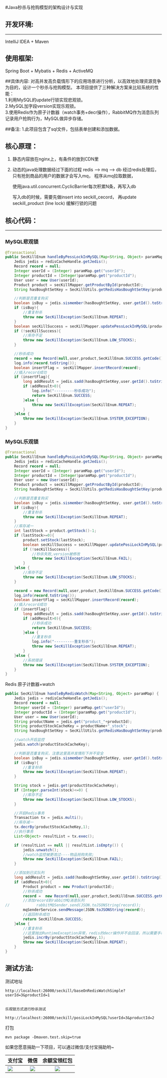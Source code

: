 #Java秒杀与抢购模型的架构设计与实现

## 开发环境:
-----------------------------------
IntelliJ IDEA + Maven

## 使用框架:
Spring Boot + Mybatis + Redis + ActiveMQ

##具体内容:
对高并发高负载情形下的应用场景进行分析，以高效地处理资源竞争为目的，设计一个秒杀与抢购模型。
本项目提供了三种解决方案来比较系统的性能： <br/>
1.利用MySQL的update行锁实现悲观锁。 <br/>
2.MySQL加字段version实现乐观锁。<br/>
3.使用Redis作为原子计数器（watch事务+decr操作），RabbitMQ作为消息队列记录用户抢购行为，MySQL做异步存储。 <br/>

##备注:
    1.此项目包含了sql文件，包括表单创建和添加数据。

## 核心原理：
1. 静态内容放在nginx上，有条件的放到CDN里
2. 动态的java处理数据经过下面的过程
     redis --> mq --> db
     经过redis处理后， 只有抢到商品的用户的数据才会写入mq， 程序从mq拉取数据，

     使用java.util.concurrent.CyclicBarrier每次积累N条，再写入db

     写入db的时候，需要先做insert into seckill_cecord， 再update seckill_product (line lock)
     缓解行锁的问题

## 核心代码：
-----------------------------------

### MySQL悲观锁
```java
@Transactional
public SecKillEnum handleByPessLockInMySQL(Map<String, Object> paramMap) {
    Jedis jedis = redisCacheHandle.getJedis();
    Record record = null;
    Integer userId = (Integer) paramMap.get("userId");
    Integer productId = (Integer)paramMap.get("productId");
    User user = new User(userId);
    Product product = secKillMapper.getProductById(productId);
    String hasBoughtSetKey = SecKillUtils.getRedisHasBoughtSetKey(product.getProductName());

    //判断是否重复购买
    boolean isBuy = jedis.sismember(hasBoughtSetKey, user.getId().toString());
    if (isBuy){
        //重复秒杀
        throw new SecKillException(SecKillEnum.REPEAT);
    }
    boolean secKillSuccess = secKillMapper.updatePessLockInMySQL(product);
    if (!secKillSuccess){
        //库存不足
        throw new SecKillException(SecKillEnum.LOW_STOCKS);
    }

    //秒杀成功
    record = new Record(null,user,product,SecKillEnum.SUCCESS.getCode(),SecKillEnum.SUCCESS.getMessage(),new Date());
    log.info(record.toString());
    boolean insertFlag =  secKillMapper.insertRecord(record);
    //插入record成功
    if (insertFlag){
        long addResult = jedis.sadd(hasBoughtSetKey,user.getId().toString());
        if (addResult>0){
            log.info("---------秒杀成功");
            return SecKillEnum.SUCCESS;
        }else {
            throw new SecKillException(SecKillEnum.REPEAT);
        }
    }else {
        throw new SecKillException(SecKillEnum.SYSTEM_EXCEPTION);
    }
}
```
### MySQL乐观锁
```java
@Transactional
public SecKillEnum handleByPosiLockInMySQL(Map<String, Object> paramMap){
    Jedis jedis = redisCacheHandle.getJedis();
    Record record = null;
    Integer userId = (Integer) paramMap.get("userId");
    Integer productId = (Integer)paramMap.get("productId");
    User user = new User(userId);
    Product product = secKillMapper.getProductById(productId);
    String hasBoughtSetKey = SecKillUtils.getRedisHasBoughtSetKey(product.getProductName());

    //判断是否重复购买
    boolean isBuy = jedis.sismember(hasBoughtSetKey, user.getId().toString());
    if (isBuy){
        //重复秒杀
        throw new SecKillException(SecKillEnum.REPEAT);
    }
    //库存减一
    int lastStock = product.getStock()-1;
    if (lastStock>=0){
        product.setStock(lastStock);
        boolean secKillSuccess = secKillMapper.updatePosiLockInMySQL(product);
        if (!secKillSuccess){
            //秒杀失败,version被修改
            throw new SecKillException(SecKillEnum.FAIL);
        }
    }else {
        //库存不足
        throw new SecKillException(SecKillEnum.LOW_STOCKS);
    }

    record = new Record(null,user,product,SecKillEnum.SUCCESS.getCode(),SecKillEnum.SUCCESS.getMessage(),new Date());
    log.info(record.toString());
    boolean insertFlag = secKillMapper.insertRecord(record);
    //插入record成功
    if (insertFlag){
        long addResult = jedis.sadd(hasBoughtSetKey,user.getId().toString());
        if (addResult>0){
            //秒杀成功
            return SecKillEnum.SUCCESS;
        }else {
            //重复秒杀
            log.info("---------重复秒杀");
            throw new SecKillException(SecKillEnum.REPEAT);
        }
    }else {
        //系统错误
        throw new SecKillException(SecKillEnum.SYSTEM_EXCEPTION);
    }
}
```
Redis 原子计数器+watch
```java
public SecKillEnum handleByRedisWatch(Map<String, Object> paramMap) {
    Jedis jedis = redisCacheHandle.getJedis();
    Record record = null;
    Integer userId = (Integer) paramMap.get("userId");
    Integer productId = (Integer)paramMap.get("productId");
    User user = new User(userId);
    String productName = jedis.get("product_"+productId);
    String productStockCacheKey = productName+"_stock";
    String hasBoughtSetKey = SecKillUtils.getRedisHasBoughtSetKey(productName);

    //watch开启监控
    jedis.watch(productStockCacheKey);

    //判断是否重复购买，注意这里高并发情形下并不安全
    boolean isBuy = jedis.sismember(hasBoughtSetKey, user.getId().toString());
    if (isBuy){
        //重复秒杀
        throw new SecKillException(SecKillEnum.REPEAT);
    }

    String stock = jedis.get(productStockCacheKey);
    if (Integer.parseInt(stock)<=0) {
        //库存不足
        throw new SecKillException(SecKillEnum.LOW_STOCKS);
    }

    //开启Redis事务
    Transaction tx = jedis.multi();
    //库存减一
    tx.decrBy(productStockCacheKey,1);
    //执行事务
    List<Object> resultList = tx.exec();

    if (resultList == null || resultList.isEmpty()) {
        jedis.unwatch();
        //watch监控被更改过----物品抢购失败;
        throw new SecKillException(SecKillEnum.FAIL);
    }

    //添加到已买队列
    long addResult = jedis.sadd(hasBoughtSetKey,user.getId().toString());
    if (addResult>0){
        Product product = new Product(productId);
        //秒杀成功
        record =  new Record(null,user,product,SecKillEnum.SUCCESS.getCode(),SecKillEnum.SUCCESS.getMessage(),new Date());
        //添加record到rabbitMQ消息队列
//            rabbitMQSender.send(JSON.toJSONString(record));
        mqSenderService.sendMessage(JSON.toJSONString(record));
        //返回秒杀成功
        return SecKillEnum.SUCCESS;
    }else {
        //重复秒杀
        //这里抛出RuntimeException异常，redis的decr操作并不会回滚，所以需要手动incr回去
        jedis.incrBy(productStockCacheKey,1);
        throw new SecKillException(SecKillEnum.REPEAT);
    }
}
```
## 测试方法:
测试地址
```
http://localhost:26000/seckill/baseOnRedisWatchSimple?userId=3&productId=1


乐观锁方式进行秒杀测试

http://localhost:26000/seckill/posiLockInMySQL?userId=3&productId=2
```
打包
```
mvn package -Dmaven.test.skip=true
```

如果您愿意捐助一下项目，可以通过微信/支付宝捐助哟~

|支付宝         | 微信           | 余额宝领红包|
| ------------- |:-------------:|:-------------:|
| ![](https://github.com/flylib/fly-seckill/blob/master/alipay.png)      | ![](https://github.com/flylib/fly-seckill/blob/master/wechat.png) | ![](https://github.com/flylib/fly-seckill/blob/master/redPacket.png) |
